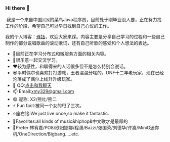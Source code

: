 ### Hi there 👋

​		我是一个来自中国:cn:的菜鸟Java程序员，目前处于刚毕业没人要，正在努力找工作的阶段，希望自己可以早日找到自己心仪的工作。

我的个人博客：[琢钰](https://codingbear.top/)，欢迎大家来踩。内容主要是分享自己学习的过程和一些自己制作的部分说唱歌曲的滚动歌词，还有自己听歌的感受和个人想法的表达。

- 🌱目前正在学习分布式和微服务方面的相关内容。
- 👯很乐意一起交流学习。
- :heart:较为感性，和聊得来的人话很多但不是怎么特别会说话。
- :sunglasses:平时偶尔也喜欢打打游戏，王者混混分啥的，DNF十二年老玩家，现在已经沦落成了偶尔上线升升级玩家。​
- :penguin: QQ:<a href="tencent://message/?uin=254716908&Site=&Menu=yes">点击和我聊天</a> 
- 📫 Email:xmy329@gmail.com
- 😄 昵称: X2/熊吐/熊二
- ⚡ Fun fact:被同一个女的甩了三次。
- :star:座右铭:We just live once,so make it fantastic.
- :musical_note:Favorites:all kinds of music&hiphop&中文歌才是最屌的
- 🕺Prefer:林宥嘉/PO8/欧阳娜娜/程潇/Bazzi/张国荣/刘德华/许嵩/MiniG迷你机/OneDirection/Bigbang.....etc.

